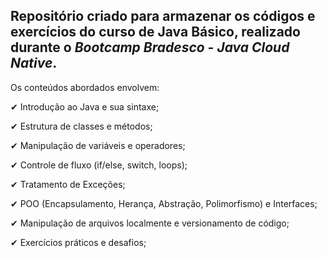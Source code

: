 Repositório criado para armazenar os códigos e exercícios do curso de Java Básico, realizado durante o *Bootcamp Bradesco - Java Cloud Native*.
---
Os conteúdos abordados envolvem:

✔ Introdução ao Java e sua sintaxe;

✔ Estrutura de classes e métodos;

✔ Manipulação de variáveis e operadores;

✔ Controle de fluxo (if/else, switch, loops);

✔ Tratamento de Exceções;

✔ POO (Encapsulamento, Herança, Abstração, Polimorfismo) e Interfaces;

✔ Manipulação de arquivos localmente e versionamento de código;

✔ Exercícios práticos e desafios;
